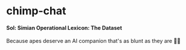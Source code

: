# chimp-chat
#### Sol: Simian Operational Lexicon: The Dataset  

Because apes deserve an AI companion that's as blunt as they are 🤖🐒
